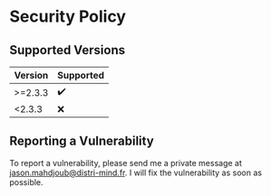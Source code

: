 # Security Policy

## Supported Versions

| Version | Supported          |
| ------- | ------------------ |
| >=2.3.3 | :heavy_check_mark: |
| <2.3.3  | :x:                |

## Reporting a Vulnerability

To report a vulnerability, please send me a private message at jason.mahdjoub@distri-mind.fr. I will fix the vulnerability as soon as possible.



